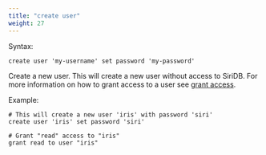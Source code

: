 ```yaml
---
title: "create user"
weight: 27
---
```


Syntax:

	create user 'my-username' set password 'my-password'

Create a new user. This will create a new user without access to SiriDB.
For more information on how to grant access to a user see [grant access](../../access/grant_access).

Example:

	# This will create a new user 'iris' with password 'siri'
	create user 'iris' set password 'siri'

	# Grant "read" access to "iris"
	grant read to user "iris"

